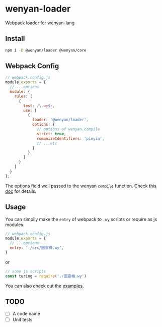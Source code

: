 # wenyan-loader

Webpack loader for wenyan-lang

## Install

```bash
npm i -D @wenyan/loader @wenyan/core
```

## Webpack Config

```js
// webpack.config.js
module.exports = {
  // ...options
  module: {
    rules: [
      {
        test: /\.wy$/,
        use: [
          {
            loader: '@wenyan/loader',
            options: {
              // options of wenyan.compile
              strict: true,
              romanizeIdentifiers: 'pinyin',
              // ...etc
            }
          }
        ]
      }
    ]
  }
};
```

The options field well passed to the wenyan `compile` function. Check [this doc](https://github.com/wenyan-lang/wenyan/wiki/Compiler-API#compiler-options) for details.

## Usage

You can simpily make the `entry` of webpack to `.wy` scripts or require as js modules.

```js
// webpack.config.js
module.exports = {
  // ...options
  entry: './src/圖靈機.wy',
}
```

or 

```js
// some js scripts
const turing = require('./圖靈機.wy')
```

You can also check out the [examples](./examples).

## TODO

- [ ] A code name
- [ ] Unit tests
